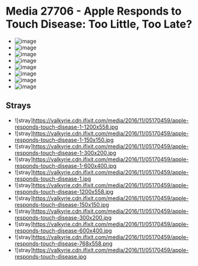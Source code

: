 # Media 27706 - Apple Responds to Touch Disease: Too Little, Too Late?

- ![image](https://valkyrie.cdn.ifixit.com/media/2016/11/05170459/apple-responds-touch-disease.png)
- ![image](https://valkyrie.cdn.ifixit.com/media/2016/11/05170459/apple-responds-touch-disease-150x150.png)
- ![image](https://valkyrie.cdn.ifixit.com/media/2016/11/05170459/apple-responds-touch-disease-300x200.png)
- ![image](https://valkyrie.cdn.ifixit.com/media/2016/11/05170459/apple-responds-touch-disease-600x400.png)
- ![image](https://valkyrie.cdn.ifixit.com/media/2016/11/05170459/apple-responds-touch-disease-1200x558.png)
- ![image](https://valkyrie.cdn.ifixit.com/media/2016/11/05170459/apple-responds-touch-disease-768x512.png)
- ![image](https://valkyrie.cdn.ifixit.com/media/2016/11/05170459/apple-responds-touch-disease-324x216.png)
- ![image](https://valkyrie.cdn.ifixit.com/media/2016/11/05170459/apple-responds-touch-disease-450x300.png)

## Strays
- ![stray]https://valkyrie.cdn.ifixit.com/media/2016/11/05170459/apple-responds-touch-disease-1-1200x558.jpg
- ![stray]https://valkyrie.cdn.ifixit.com/media/2016/11/05170459/apple-responds-touch-disease-1-150x150.jpg
- ![stray]https://valkyrie.cdn.ifixit.com/media/2016/11/05170459/apple-responds-touch-disease-1-300x200.jpg
- ![stray]https://valkyrie.cdn.ifixit.com/media/2016/11/05170459/apple-responds-touch-disease-1-600x400.jpg
- ![stray]https://valkyrie.cdn.ifixit.com/media/2016/11/05170459/apple-responds-touch-disease-1.jpg
- ![stray]https://valkyrie.cdn.ifixit.com/media/2016/11/05170459/apple-responds-touch-disease-1200x558.jpg
- ![stray]https://valkyrie.cdn.ifixit.com/media/2016/11/05170459/apple-responds-touch-disease-150x150.jpg
- ![stray]https://valkyrie.cdn.ifixit.com/media/2016/11/05170459/apple-responds-touch-disease-300x200.jpg
- ![stray]https://valkyrie.cdn.ifixit.com/media/2016/11/05170459/apple-responds-touch-disease-600x400.jpg
- ![stray]https://valkyrie.cdn.ifixit.com/media/2016/11/05170459/apple-responds-touch-disease-768x558.png
- ![stray]https://valkyrie.cdn.ifixit.com/media/2016/11/05170459/apple-responds-touch-disease.jpg